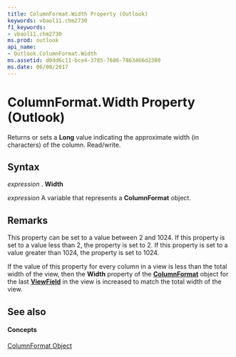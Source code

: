 ```yaml
---
title: ColumnFormat.Width Property (Outlook)
keywords: vbaol11.chm2730
f1_keywords:
- vbaol11.chm2730
ms.prod: outlook
api_name:
- Outlook.ColumnFormat.Width
ms.assetid: d0dd6c11-bce4-3785-7686-7863466d2380
ms.date: 06/08/2017
---
```



# ColumnFormat.Width Property (Outlook)

Returns or sets a  **Long** value indicating the approximate width (in characters) of the column. Read/write.


## Syntax

 _expression_ . **Width**

 _expression_ A variable that represents a **ColumnFormat** object.


## Remarks

This property can be set to a value between 2 and 1024. If this property is set to a value less than 2, the property is set to 2. If this property is set to a value greater than 1024, the property is set to 1024.

If the value of this property for every column in a view is less than the total width of the view, then the  **Width** property of the **[ColumnFormat](Outlook.ColumnFormat.md)** object for the last **[ViewField](Outlook.ViewField.md)** in the view is increased to match the total width of the view.


## See also


#### Concepts


[ColumnFormat Object](Outlook.ColumnFormat.md)

